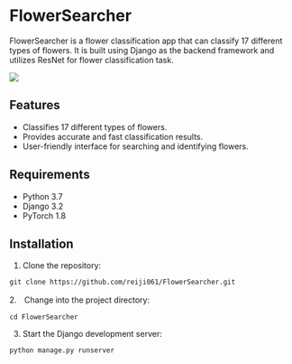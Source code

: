# FlowerSearcher

FlowerSearcher is a flower classification app that can classify 17 different types of flowers. It is built using Django as the backend framework and utilizes ResNet for flower classification task.

![](https://github.com/reiji061/Flower-Searcher/FlowerSearcher.PNG)

## Features

- Classifies 17 different types of flowers.
- Provides accurate and fast classification results.
- User-friendly interface for searching and identifying flowers.

## Requirements

- Python 3.7 
- Django 3.2 
- PyTorch 1.8 

## Installation

1. Clone the repository:
```shell
git clone https://github.com/reiji061/FlowerSearcher.git
```

2.　Change into the project directory:
```shell
cd FlowerSearcher
```
3. Start the Django development server:
```shell
python manage.py runserver
```

